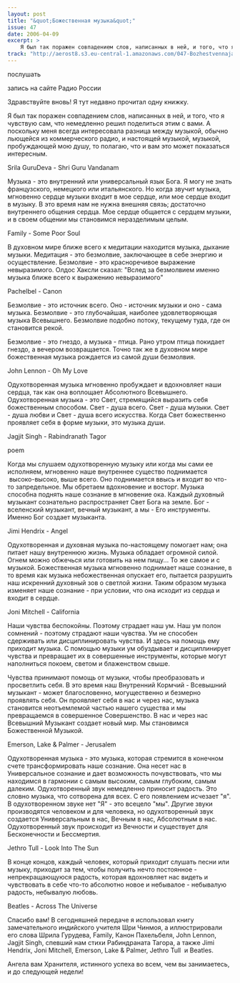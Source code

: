 ```yaml
---
layout: post
title: "&quot;Божественная музыка&quot;"
issue: 47
date: 2006-04-09
excerpt: >
    Я был так поражен совпадением слов, написанных в ней, и того, что я чувствую сам, что немедленно решил поделиться этим с вами. А поскольку меня всегда интересовала разница между музыкой, обычно льющейся из коммерческого радио, и настоящей музыкой, музыкой, пробуждающей мою душу, то полагаю, что и вам это может показаться интересным.
track: "http://aerost8.s3.eu-central-1.amazonaws.com/047-Bozhestvennaja Muzyka.mp3"
---
```


послушать

запись на сайте Радио России

Здравствуйте вновь! Я тут недавно прочитал одну книжку.

Я был так поражен совпадением слов, написанных в ней, и того, что я чувствую сам, что немедленно решил поделиться этим с вами. А поскольку меня всегда интересовала разница между музыкой, обычно льющейся из коммерческого радио, и настоящей музыкой, музыкой, пробуждающей мою душу, то полагаю, что и вам это может показаться интересным.

Srila GuruDeva - Shri Guru Vandanam

Музыка - это внутренний или универсальный язык Бога. Я могу не знать французского, немецкого или итальянского. Но когда звучит музыка, мгновенно сердце музыки входит в мое сердце, или мое сердце входит в музыку. В это время нам не нужна внешняя связь; достаточно внутреннего общения сердца. Мое сердце общается с сердцем музыки, и в своем общении мы становимся неразделимым целым.

Family - Some Poor Soul

В духовном мире ближе всего к медитации находится музыка, дыхание музыки. Медитация - это безмолвие, заключающее в себе энергию и осуществление. Безмолвие - это красноречивое выражение невыразимого. Олдос Хаксли сказал: "Вслед за безмолвием именно музыка ближе всего к выражению невыразимого"

Pachelbel - Canon

Безмолвие - это источник всего. Оно - источник музыки и оно - сама музыка. Безмолвие - это глубочайшая, наиболее удовлетворяющая музыка Всевышнего. Безмолвие подобно потоку, текущему туда, где он становится рекой.

Безмолвие - это гнездо, а музыка - птица. Рано утром птица покидает гнездо, а вечером возвращается. Точно так же в духовном мире божественная музыка рождается из самой души безмолвия.

John Lennon - Oh My Love

Одухотворенная музыка мгновенно пробуждает и вдохновляет наши сердца, так как она воплощает Абсолютного Всевышнего. Одухотворенная музыка - это Свет, стремящийся выразить себя божественным способом. Свет - душа всего. Свет - душа музыки. Свет - душа любви и Свет - душа всего искусства. Когда Свет божественно проявляет себя в форме музыки, это музыка души.

Jagjit Singh - Rabindranath Tagor

poem

Когда мы слушаем одухотворенную музыку или когда мы сами ее исполняем, мгновенно наше внутреннее существо поднимается  высоко-высоко, выше всего. Оно поднимается ввысь и входит во что-то запредельное. Мы обретаем вдохновение и восторг. Музыка способна поднять наше сознание в мгновение ока. Каждый духовный музыкант сознательно распространяет Свет Бога на земле. Бог - вселенский музыкант, вечный музыкант, а мы - Его инструменты. Именно Бог создает музыканта.

Jimi Hendrix - Angel

Одухотворенная и духовная музыка по-настоящему помогает нам; она питает нашу внутреннюю жизнь. Музыка обладает огромной силой. Огнем можно обжечься или готовить на нем пищу... То же самое и с музыкой. Божественная музыка мгновенно поднимает наше сознание, в то время как музыка небожественная опускает его, пытается разрушить наш искренний духовный зов о светлой жизни. Таким образом музыка изменяет наше сознание - при условии, что она исходит из сердца и входит в сердце.

Joni Mitchell - California

Наши чувства беспокойны. Поэтому страдает наш ум. Наш ум полон сомнений - поэтому страдают наши чувства. Ум не способен сдерживать или дисциплинировать чувства. И здесь на помощь ему приходит музыка. С помощью музыки ум обуздывает и дисциплинирует чувства и превращает их в совершенные инструменты, которые могут наполниться покоем, светом и блаженством свыше.

Чувства принимают помощь от музыки, чтобы преобразовать и просветлить себя. В это время наш Внутренний Кормчий - Всевышний музыкант - может благословенно, могущественно и безмерно проявлять себя. Он проявляет себя в нас и через нас, музыка становится неотъемлемой частью нашего существа и мы превращаемся в совершенное Совершенство. В нас и через нас Всевышний Музыкант создает новый мир. Мы становимся Божественной Музыкой.

Emerson, Lake & Palmer - Jerusalem

Одухотворенная музыка - это музыка, которая стремится в конечном счете трансформировать наше сознание. Она несет нас в Универсальное сознание и дает возможность почувствовать, что мы находимся в гармонии с самым высоким, самым глубоким, самым далеким. Одухотворенный звук немедленно приносит радость. Это словно музыка, что сотворена для всех. С его появлением исчезает "я". В одухотворенном звуке нет "Я" - это всецело "мы". Другие звуки производятся человеком и для человека, но одухотворенный звук создается Универсальным в нас, Вечным в нас, Абсолютным в нас. Одухотворенный звук происходит из Вечности и существует для Бесконечности и Бессмертия.

Jethro Tull - Look Into The Sun

В конце концов, каждый человек, который приходит слушать песни или музыку, приходит за тем, чтобы получить нечто постоянное - непрекращающуюся радость, которая вдохновляет нас видеть и чувствовать в себе что-то абсолютно новое и небывалое - небывалую радость, небывалую любовь.

Beatles - Across The Universe

Спасибо вам! В сегодняшней передаче я использовал книгу замечательного индийского учителя Шри Чинмоя, а иллюстрировали его слова Шрила Гурудева, Family, Канон Пахельбеля, John Lennon, Jagjit Singh, спевший нам стихи Рабиндраната Тагора, а также Jimi Hendrix, Joni Mitchell, Emerson, Lake & Palmer, Jethro Tull  и Beatles.

Ангела вам Хранителя, истинного успеха во всем, чем вы занимаетесь, и до следующей недели!
